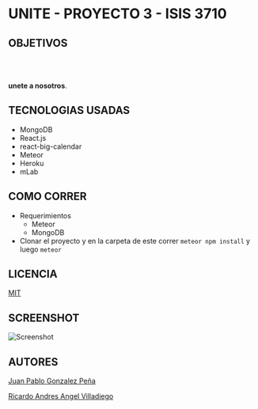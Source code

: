# UNITE - PROYECTO 3 - ISIS 3710

## OBJETIVOS

<br />
<br />

<strong>unete a nosotros</strong>.

## TECNOLOGIAS USADAS

* MongoDB
* React.js
* react-big-calendar
* Meteor
* Heroku
* mLab

## COMO CORRER
* Requerimientos
  + Meteor
  + MongoDB
* Clonar el proyecto y en la carpeta de este correr `meteor npm install` y luego `meteor`

## LICENCIA
[MIT](https://github.com/jpgonzalez14/censoVenezolanoBack/blob/master/LICENSE)

## SCREENSHOT
![Screenshot](https://jpgonzalez14.github.io/p3.png)

## AUTORES
[Juan Pablo Gonzalez Peña](https://github.com/jpgonzalez14)

[Ricardo Andres Angel Villadiego](https://github.com/rangel10)
